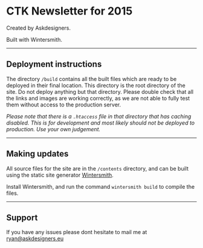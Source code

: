 
# CTK Newsletter for 2015

Created by Askdesigners.

Built with Wintersmith.

___

## Deployment instructions

The directory `/build` contains all the built files which are ready to be deployed in their final location. This directory is the root directory of the site. Do not deploy anything but that directory.
Please double check that all the links and images are working correctly, as we are not able to fully test them without access to the production server. 

*Please note that there is a `.htaccess` file in that directory that has caching disabled. This is for development and most likely should not be deployed to production. Use your own judgement.*

___

## Making updates

All source files for the site are in the `/contents` directory, and can be built using the static site generator [Wintersmith](http://wintersmith.io/). 

Install Wintersmith, and run the command `wintersmith build` to compile the files. 

___

## Support  

If you have any issues please dont hesitate to mail me at ryan@askdesigners.eu
